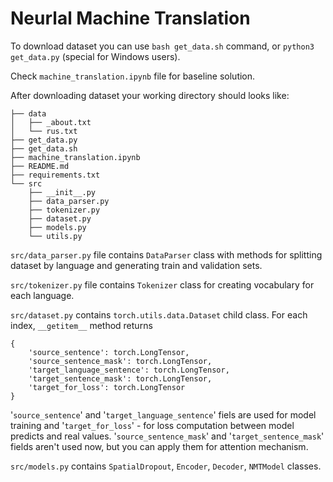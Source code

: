 # Neurlal Machine Translation
To download dataset you can use `bash get_data.sh` command, or `python3 get_data.py` (special for Windows users).  

Check `machine_translation.ipynb` file for baseline solution.  

After downloading dataset your working directory should looks like:
```
├── data
│   ├── _about.txt
│   └── rus.txt
├── get_data.py
├── get_data.sh
├── machine_translation.ipynb
├── README.md
├── requirements.txt
└── src
    ├── __init__.py
    ├── data_parser.py
    ├── tokenizer.py
    ├── dataset.py
    ├── models.py
    └── utils.py
```

`src/data_parser.py` file contains `DataParser` class with methods for splitting dataset by language and generating train and validation sets.  

`src/tokenizer.py` file contains `Tokenizer` class for creating vocabulary for each language.  

`src/dataset.py` contains `torch.utils.data.Dataset` child class. For each index, `__getitem__` method returns
```
{
    'source_sentence': torch.LongTensor,
    'source_sentence_mask': torch.LongTensor,
    'target_language_sentence': torch.LongTensor,
    'target_sentence_mask': torch.LongTensor,
    'target_for_loss': torch.LongTensor
}
```
'`source_sentence`' and  '`target_language_sentence`' fiels are used for model training and '`target_for_loss`' - for loss computation between model predicts and real values. '`source_sentence_mask`' and '`target_sentence_mask`' fields aren't used now, but you can apply them for attention mechanism.  

`src/models.py` contains `SpatialDropout`, `Encoder`, `Decoder`, `NMTModel` classes.  